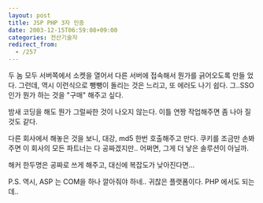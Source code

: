 ```yaml
---
layout: post
title: JSP PHP 3자 인증
date: 2003-12-15T06:59:08+09:00
categories: 전산기술자
redirect_from:
  - /257
---
```


두 놈 모두 서버쪽에서 소켓을 열어서 다른 서버에 접속해서 뭔가를 긁어오도록 만들 었다. 그런데, 역시 이런식으로 뺑뺑이 돌리는 것은 느리고, 또 에러도 나기 쉽다. 그..SSO 인가 뭔가 하는 것을 "구매" 해주고 싶다.

밤새 코딩을 해도 뭔가 그럴싸한 것이 나오지 않는다. 이틀 연짱 작업해주면 좀 나아 질 것도 같다.

다른 회사에서 해놓은 것을 보니, 대강, md5 한번 호출해주고 만다. 쿠키를 조금만 손봐주면 이 회사의 모든 파트너는 다 공짜겠지만.. 어쩌면, 그게 더 낳은 솔루션이 아닐까.

해커 한두명은 공짜로 쓰게 해주고, 대신에 복잡도가 낮아진다면...

P.S. 역시, ASP 는 COM을 하나 깔아줘야 하네.. 귀찮은 플랫폼이다. PHP 에서도 되는데..
